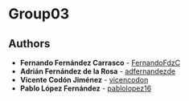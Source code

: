 # Group03

## Authors

- **Fernando Fernández Carrasco** - [FernandoFdzC](https://github.com/FernandoFdzC)  
- **Adrián Fernández de la Rosa** - [adfernandezde](https://github.com/adfernandezde)  
- **Vicente Codón Jiménez** - [vicencodon](https://github.com/vicencodon)  
- **Pablo López Fernández** - [pablolopez16](https://github.com/pablolopez16)  

